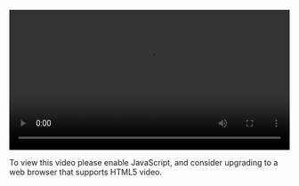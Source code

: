 <video controls="" style="width: 100%; display: block;"><source src="http://o86bpj665.bkt.clouddn.com/gulp-flex-res/2-github-project-site.mp4" type="video/mp4"><p>To view this video please enable JavaScript, and consider upgrading to a web browser that supports HTML5 video.</p></video>
